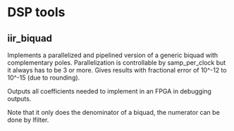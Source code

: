 # DSP tools

## iir_biquad

Implements a parallelized and pipelined version of a generic biquad
with complementary poles. Parallelization is controllable by samp_per_clock
but it always has to be 3 or more. Gives results with fractional error of
10^-12 to 10^-15 (due to rounding).

Outputs all coefficients needed to implement in an FPGA in debugging outputs.

Note that it only does the denominator of a biquad, the numerator can
be done by lfilter.